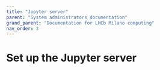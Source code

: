 ```yaml
---
title: "Jupyter server"
parent: "System administrators documentation"
grand_parent: "Documentation for LHCb Milano computing"
nav_order: 3
---
```


# Set up the Jupyter server
